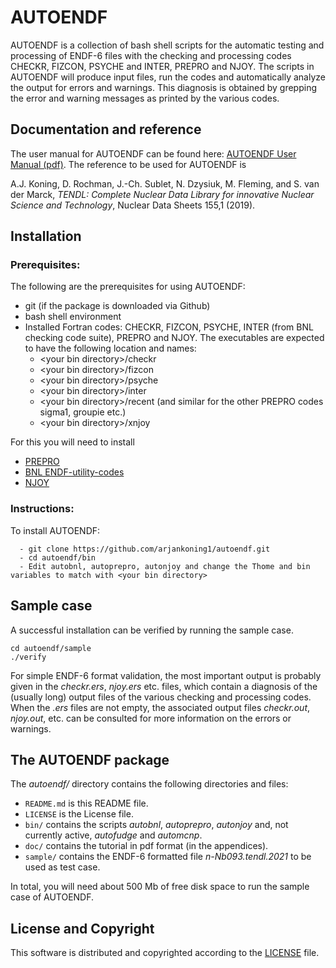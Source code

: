 
# AUTOENDF
AUTOENDF is a collection of bash shell scripts for the automatic testing and processing of ENDF-6 files 
with the checking and processing codes CHECKR, FIZCON, PSYCHE and INTER, PREPRO and NJOY. 
The scripts in AUTOENDF will produce input files, run the codes and automatically analyze the output for errors and warnings. 
This diagnosis is obtained by grepping the error and warning messages as printed by the various codes.

## Documentation and reference
The user manual for AUTOENDF can be found here: [AUTOENDF User Manual (pdf)](https://github.com/arjankoning1/autoendf/blob/main/doc/tools.pdf).
The reference to be used for AUTOENDF is

A.J. Koning, D. Rochman, J.-Ch. Sublet, N. Dzysiuk, M. Fleming, and S. van der Marck, *TENDL: Complete Nuclear Data Library for innovative Nuclear Science and Technology*, Nuclear Data Sheets 155,1 (2019).

## Installation

### Prerequisites:

The following are the prerequisites for using AUTOENDF:
  - git (if the package is downloaded via Github)
  - bash shell environment
  - Installed Fortran codes: CHECKR, FIZCON, PSYCHE, INTER (from BNL checking code suite), PREPRO and NJOY. The executables are expected to have the following location and names:
    - \<your bin directory\>/checkr
    - \<your bin directory\>/fizcon
    - \<your bin directory\>/psyche
    - \<your bin directory\>/inter
    - \<your bin directory\>/recent  (and similar for the other PREPRO codes sigma1, groupie etc.)
    - \<your bin directory\>/xnjoy

For this you will need to install
  - [PREPRO](https://github.com/IAEA-NDS/PREPRO)
  - [BNL ENDF-utility-codes](https://github.com/IAEA-NDS/ENDF-utility-codes)
  - [NJOY](https://github.com/njoy)

### Instructions:

To install AUTOENDF:
```
  - git clone https://github.com/arjankoning1/autoendf.git
  - cd autoendf/bin
  - Edit autobnl, autoprepro, autonjoy and change the Thome and bin variables to match with <your bin directory>
```

## Sample case

A successful installation can be verified by running the sample case. 
```
cd autoendf/sample
./verify
```

For simple ENDF-6 format validation, the most important output is probably given in the *checkr.ers*, *njoy.ers* etc. files, 
which contain a diagnosis of the (usually long) output files of the various checking and processing codes. 
When the *.ers* files are not empty, the associated output files *checkr.out*, *njoy.out*, 
etc. can be consulted for more information on the errors or warnings.

## The AUTOENDF package

The *autoendf/* directory contains the following directories and files:

+ `README.md` is this README file.
+ `LICENSE` is the License file.
+ `bin/` contains the scripts *autobnl*, *autoprepro*, *autonjoy* and, not currently active, *autofudge* and *automcnp*.
+ `doc/` contains the tutorial in pdf format (in the appendices).
+ `sample/` contains the ENDF-6 formatted file *n-Nb093.tendl.2021* to be used as test case.

In total, you will need about 500 Mb of free disk space to run the sample case of AUTOENDF.

## License and Copyright
This software is distributed and copyrighted according to the [LICENSE](LICENSE) file.
